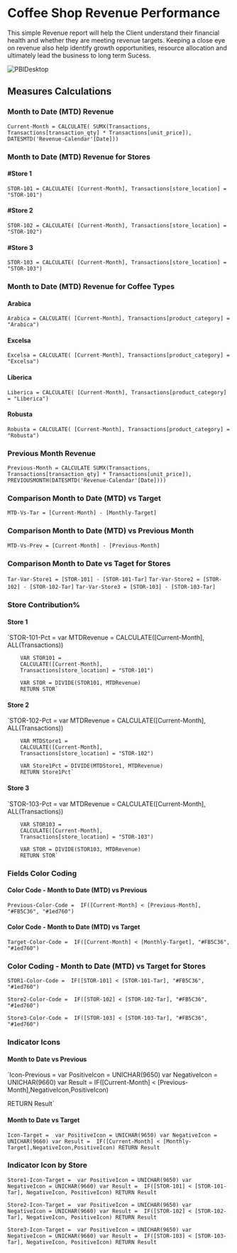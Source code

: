 
# Coffee Shop Revenue Performance

This simple Revenue report will help the Client understand their
financial health and whether they are meeting revenue targets. Keeping a close eye on revenue also help identify growth opportunities, resource allocation and ultimately lead the business to long term Sucess.

![PBIDesktop](https://github.com/BrianGwayi/CoffeeShopRevenue-PowerBI/assets/115585139/19b46add-415c-4cb8-8111-9655d44fe189)

## Measures Calculations

### Month to Date (MTD) Revenue

`Current-Month = CALCULATE(
        SUMX(Transactions,
        Transactions[transaction_qty] * Transactions[unit_price]),
        DATESMTD('Revenue-Calendar'[Date]))`

### Month to Date (MTD) Revenue for Stores
#### #Store 1
`STOR-101 = CALCULATE(
        [Current-Month],
        Transactions[store_location] = "STOR-101")`

#### #Store 2
`STOR-102 = CALCULATE(
        [Current-Month],
        Transactions[store_location] = "STOR-102")`

#### #Store 3
`STOR-103 = CALCULATE(
        [Current-Month],
        Transactions[store_location] = "STOR-103")`

### Month to Date (MTD) Revenue for Coffee Types

#### Arabica
`Arabica = CALCULATE(
        [Current-Month],
        Transactions[product_category] = "Arabica")`

#### Excelsa
`Excelsa = CALCULATE(
        [Current-Month],
        Transactions[product_category] = "Excelsa")`

#### Liberica
`Liberica = CALCULATE(
        [Current-Month],
        Transactions[product_category] = "Liberica")`
        
#### Robusta
`Robusta = CALCULATE(
        [Current-Month],
        Transactions[product_category] = "Robusta")`

### Previous Month Revenue
`Previous-Month = CALCULATE
        SUMX(Transactions,
        Transactions[transaction_qty] * Transactions[unit_price]),
        PREVIOUSMONTH(DATESMTD('Revenue-Calendar'[Date])))`

### Comparison Month to Date (MTD) vs Target
`MTD-Vs-Tar = [Current-Month] - [Monthly-Target]`

### Comparison Month to Date (MTD) vs Previous Month
`MTD-Vs-Prev = [Current-Month] - [Previous-Month]`

### Comparison Month to Date vs Taget for Stores
`Tar-Var-Store1 = [STOR-101] - [STOR-101-Tar]`
`Tar-Var-Store2 = [STOR-102] - [STOR-102-Tar]`
`Tar-Var-Store3 = [STOR-103] - [STOR-103-Tar]`


### Store Contribution%
#### Store 1
`STOR-101-Pct = 
        var MTDRevenue = 
        CALCULATE([Current-Month],
        ALL(Transactions))

        VAR STOR101 = 
        CALCULATE([Current-Month],
        Transactions[store_location] = "STOR-101")

        VAR STOR = DIVIDE(STOR101, MTDRevenue)
        RETURN STOR`


#### Store 2
`STOR-102-Pct = 
        var MTDRevenue = 
        CALCULATE([Current-Month],
        ALL(Transactions))

        VAR MTDStore1 = 
        CALCULATE([Current-Month],
        Transactions[store_location] = "STOR-102")
        
        VAR Store1Pct = DIVIDE(MTDStore1, MTDRevenue)
        RETURN Store1Pct`


#### Store 3
`STOR-103-Pct = 
        var MTDRevenue = 
        CALCULATE([Current-Month],
        ALL(Transactions))

        VAR STOR103 = 
        CALCULATE([Current-Month],
        Transactions[store_location] = "STOR-103")
        
        VAR STOR = DIVIDE(STOR103, MTDRevenue)
        RETURN STOR`

### Fields Color Coding
#### Color Code - Month to Date (MTD) vs Previous
`Previous-Color-Code = 
    IF([Current-Month] < [Previous-Month], "#FB5C36", "#1ed760")`

#### Color Code - Month to Date (MTD) vs Target
`Target-Color-Code = 
    IF([Current-Month] < [Monthly-Target], "#FB5C36", "#1ed760")`

### Color Coding - Month to Date (MTD) vs Target for Stores
`STOR1-Color-Code = 
    IF([STOR-101] < [STOR-101-Tar], "#FB5C36", "#1ed760")`

`Store2-Color-Code = 
    IF([STOR-102] < [STOR-102-Tar], "#FB5C36", "#1ed760")`

`Store3-Color-Code = 
    IF([STOR-103] < [STOR-103-Tar], "#FB5C36", "#1ed760")`

### Indicator Icons
#### Month to Date vs Previous
`Icon-Previous = 
var PositiveIcon = UNICHAR(9650)
var NegativeIcon = UNICHAR(9660)
var Result = 
    IF([Current-Month] < [Previous-Month],NegativeIcon,PositiveIcon)
    
RETURN
    Result`

#### Month to Date vs Target
`Icon-Target = 
var PositiveIcon = UNICHAR(9650)
var NegativeIcon = UNICHAR(9660)
var Result = 
    IF([Current-Month] < [Monthly-Target],NegativeIcon,PositiveIcon)
RETURN
    Result`


### Indicator Icon by Store
`Store1-Icon-Target = 
var PositiveIcon = UNICHAR(9650)
var NegativeIcon = UNICHAR(9660)
var Result = 
    IF([STOR-101] < [STOR-101-Tar], NegativeIcon, PositiveIcon)
RETURN
    Result`


`Store2-Icon-Target = 
var PositiveIcon = UNICHAR(9650)
var NegativeIcon = UNICHAR(9660)
var Result = 
    IF([STOR-102] < [STOR-102-Tar], NegativeIcon, PositiveIcon)
RETURN
    Result`

`Store3-Icon-Target = 
var PositiveIcon = UNICHAR(9650)
var NegativeIcon = UNICHAR(9660)
var Result = 
    IF([STOR-103] < [STOR-103-Tar], NegativeIcon, PositiveIcon)
RETURN
    Result`

